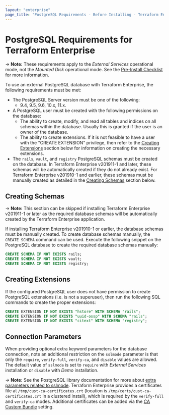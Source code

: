 ```yaml
---
layout: "enterprise"
page_title: "PostgreSQL Requirements - Before Installing - Terraform Enterprise"
---
```


# PostgreSQL Requirements for Terraform Enterprise

-> **Note:** These requirements apply to the *External Services* operational mode, not the *Mounted Disk* operational mode. See the [Pre-Install Checklist](./index.html) for more information.

To use an external PostgreSQL database with Terraform Enterprise, the following
requirements must be met:

* The PostgreSQL Server version must be one of the following:
  * 9.4, 9.5, 9.6, 10.x, 11.x.
* A PostgreSQL user must be created with the following permissions on the database:
  * The ability to create, modify, and read all tables and indices on all schemas within the database. Usually this is granted if the user is an owner of the database.
  * The ability to create extensions. If it is not feasible to have a user with the "CREATE EXTENSION" privilege, then refer to the [Creating Extensions](#creating-extensions) section below for information on creating the necessary extensions.
* The `rails`, `vault`, and `registry` PostgreSQL schemas must be created on the database. In Terraform Enterprise v201911-1 and later, these schemas will be automatically created if they do not already exist. For Terraform Enterprise v201910-1 and earlier, these schemas must be manually created as detailed in the [Creating Schemas](#creating-schemas) section below.

## Creating Schemas

-> **Note:** This section can be skipped if installing Terraform Enterprise v201911-1 or later as the required database schemas will be automatically created by the Terraform Enterprise application.

If installing Terraform Enterprise v201910-1 or earlier, the database schemas
must be manually created. To create database schemas manually, the
`CREATE SCHEMA` command can be used. Execute the following snippet on the
PostgreSQL database to create the required database schemas manually:

```sql
CREATE SCHEMA IF NOT EXISTS rails;
CREATE SCHEMA IF NOT EXISTS vault;
CREATE SCHEMA IF NOT EXISTS registry;
```

## Creating Extensions

If the configured PostgreSQL user does not have permission to create PostgreSQL extensions
(i.e. is not a superuser), then run the following SQL commands to create the proper extensions:

```sql
CREATE EXTENSION IF NOT EXISTS "hstore" WITH SCHEMA "rails";
CREATE EXTENSION IF NOT EXISTS "uuid-ossp" WITH SCHEMA "rails";
CREATE EXTENSION IF NOT EXISTS "citext" WITH SCHEMA "registry";
```

## Connection Parameters

When providing optional extra keyword parameters for the database connection,
note an additional restriction on the `sslmode` parameter is that only the
`require`, `verify-full`, `verify-ca`, and `disable` values are allowed. The default value of `sslmode` is set to `require` with _External Services_ installation or `disable` with *Demo* installation.

-> **Note:** See the PostgreSQL library documentation for more about [extra parameters related to sslmode](https://www.postgresql.org/docs/9.6/libpq-ssl.html). Terraform Enterprise provides a certificates file at `/tmp/cust-ca-certificates.crt` (location is `/tmp/certs/cust-ca-certificates.crt` in a clustered install), which is required by the `verify-full` and `verify-ca` modes. Additional certificates can be added via the [CA Custom Bundle](../install/installer.html#certificate-authority-ca-bundle) setting.
